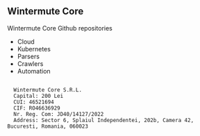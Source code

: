 ## Wintermute Core

Wintermute Core Github repositories

* Cloud
* Kubernetes
* Parsers
* Crawlers
* Automation


```

  Wintermute Core S.R.L. 
  Capital: 200 Lei
  CUI: 46521694 
  CIF: RO46636929 
  Nr. Reg. Com: JD40/14127/2022 
  Address: Sector 6, Splaiul Independentei, 202b, Camera 42, Bucuresti, Romania, 060023

```
